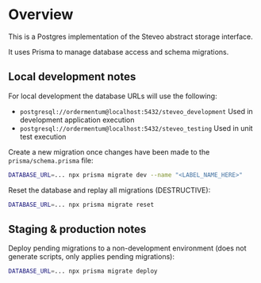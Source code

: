 
# Overview

This is a Postgres implementation of the Steveo abstract storage interface.

It uses Prisma to manage database access and schema migrations.

## Local development notes

For local development the database URLs will use the following:

- `postgresql://ordermentum@localhost:5432/steveo_development` Used in development application execution
- `postgresql://ordermentum@localhost:5432/steveo_testing` Used in unit test execution

Create a new migration once changes have been made to the `prisma/schema.prisma` file:

```bash
DATABASE_URL=... npx prisma migrate dev --name "<LABEL_NAME_HERE>"
```

Reset the database and replay all migrations (DESTRUCTIVE):

```bash
DATABASE_URL=... npx prisma migrate reset
```

## Staging & production notes

Deploy pending migrations to a non-development environment (does not generate scripts, only applies pending migrations):

```bash
DATABASE_URL=... npx prisma migrate deploy
```
